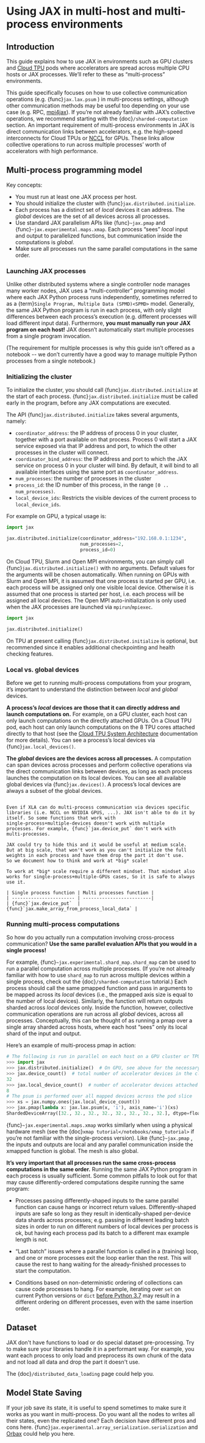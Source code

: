 # Using JAX in multi-host and multi-process environments

## Introduction

This guide explains how to use JAX in environments such as
GPU clusters and [Cloud TPU](https://cloud.google.com/tpu) pods where
accelerators are spread across multiple CPU hosts or JAX processes. We’ll refer
to these as “multi-process” environments.

This guide specifically focuses on how to use collective communication
operations (e.g. {func}`jax.lax.psum` ) in multi-process settings, although
other communication methods may be useful too depending on your use case (e.g.
RPC, [mpi4jax](https://github.com/mpi4jax/mpi4jax)). If you’re not already
familiar with JAX’s collective operations, we recommend starting with the
{doc}`/sharded-computation` section. An important requirement of
multi-process environments in JAX is direct communication links between
accelerators, e.g. the high-speed interconnects for Cloud TPUs or
[NCCL](https://developer.nvidia.com/nccl) for GPUs. These links allow
collective operations to run across multiple processes’ worth of accelerators
with high performance.

## Multi-process programming model

Key concepts:

  * You must run at least one JAX process per host.
  * You should initialize the cluster with {func}`jax.distributed.initialize`.
  * Each process has a
    distinct set of *local* devices it can address. The *global* devices are the set
    of all devices across all processes.
  * Use standard JAX parallelism APIs like {func}`~jax.pmap` and
    {func}`~jax.experimental.maps.xmap`. Each process “sees” *local* input and
    output to parallelized functions, but communication inside the computations
    is *global*.
  * Make sure all processes run the same parallel computations in the same
    order.

### Launching JAX processes

Unlike other distributed systems where a single controller node manages many
worker nodes, JAX uses a “multi-controller” programming model where each JAX
Python process runs independently, sometimes referred to as a {term}`Single
Program, Multiple Data (SPMD)<SPMD>` model. Generally, the same JAX Python
program is run in each process, with only slight differences between each
process’s execution (e.g. different processes will load different input data).
Furthermore, **you must manually run your JAX program on each host!** JAX
doesn’t automatically start multiple processes from a single program invocation.

(The requirement for multiple processes is why this guide isn’t offered as a
notebook -- we don’t currently have a good way to manage multiple Python
processes from a single notebook.)

### Initializing the cluster

To initialize the cluster, you should call {func}`jax.distributed.initialize` at
the start of each process. {func}`jax.distributed.initialize` must be called
early in the program, before any JAX computations are executed.

The API {func}`jax.distributed.initialize` takes several arguments, namely:

  * `coordinator_address`: the IP address of process 0 in your cluster, together
    with a port available on that process. Process 0 will start a JAX service
    exposed via that IP address and port, to which the other processes in the
    cluster will connect.
  * `coordinator_bind_address`: the IP address and port to which the JAX service
    on process 0 in your cluster will bind. By default, it will bind to all
    available interfaces using the same port as `coordinator_address`.
  * `num_processes`: the number of processes in the cluster
  * `process_id`: the ID number of this process, in the range `[0 ..
    num_processes)`.
  * `local_device_ids`: Restricts the visible devices of the current process to
    ``local_device_ids``.

For example on GPU, a typical usage is:

```python
import jax

jax.distributed.initialize(coordinator_address="192.168.0.1:1234",
                           num_processes=2,
                           process_id=0)
```

On Cloud TPU, Slurm and Open MPI environments, you can simply call {func}`jax.distributed.initialize()` with no
arguments. Default values for the arguments will be chosen automatically.
When running on GPUs with Slurm and Open MPI, it is assumed that one process is started per GPU, i.e. each process will
be assigned only one visible local device. Otherwise it is assumed that one process is started per host,
i.e. each process will be assigned all local devices.
The Open MPI auto-initialization is only used when the JAX processes are launched via `mpirun`/`mpiexec`.

```python
import jax

jax.distributed.initialize()
```

On TPU at present calling {func}`jax.distributed.initialize` is optional, but
recommended since it enables additional checkpointing and health checking features.

### Local vs. global devices

Before we get to running multi-process computations from your program, it’s
important to understand the distinction between *local* and *global* devices.

**A process’s *local* devices are those that it can directly address and launch
computations on.** For example, on a GPU cluster, each host can only launch
computations on the directly attached GPUs. On a Cloud TPU pod, each host can
only launch computations on the 8 TPU cores attached directly to that host (see
the
[Cloud TPU System Architecture](https://cloud.google.com/tpu/docs/system-architecture)
documentation for more details). You can see a process’s local devices via
{func}`jax.local_devices()`.

**The *global* devices are the devices across all processes.** A computation can
span devices across processes and perform collective operations via the direct
communication links between devices, as long as each process launches the
computation on its local devices. You can see all available global devices via
{func}`jax.devices()`. A process’s local devices are always a subset of the
global devices.

```{note}

Even if XLA can do multi-process communication via devices specific
libraries (i.e. NCCL on NVIDIA GPUS, ...). JAX isn't able to do it by
itself. So some functions that work with
single-process+multiple-devices doesn't work with multiple
processes. For example, {func}`jax.device_put` don't work with
multi-processes.

JAX could try to hide this and it would be useful at medium scale.
But at big scale, that won't work as you can't initialize the full
weights in each process and have them drop the part it don't use.
So we document how to think and work at *big* scale!

To work at *big* scale require a different mindset. That mindset also
works for single-process+multiple-GPUs cases, So it is safe to always
use it.

| Single process function | Multi processes function |
| ----------------------- | -------------------------|
| {func}`jax.device_put`  | {func}`jax.make_array_from_process_local_data` |

```

### Running multi-process computations

So how do you actually run a computation involving cross-process communication?
**Use the same parallel evaluation APIs that you would in a single process!**

For example, {func}`~jax.experimental.shard_map.shard_map` can be used to
run a parallel computation across
multiple processes. (If you’re not already familiar with how to use
`shard_map` to run across multiple devices within a single process, check
out the {doc}`/sharded-computation` tutorial.) Each process should call the
same pmapped function and pass in arguments to be mapped across its *local*
devices (i.e., the pmapped axis size is equal to the number of local devices).
Similarly, the function will return outputs sharded across *local* devices only.
Inside the function, however, collective communication operations are run across
all *global* devices, across all processes. Conceptually, this can be thought of
as running a pmap over a single array sharded across hosts, where each host
“sees” only its local shard of the input and output.

Here’s an example of multi-process pmap in action:

```python
# The following is run in parallel on each host on a GPU cluster or TPU pod slice.
>>> import jax
>>> jax.distributed.initialize()  # On GPU, see above for the necessary arguments.
>>> jax.device_count()  # total number of accelerator devices in the cluster
32
>>> jax.local_device_count()  # number of accelerator devices attached to this host
8
# The psum is performed over all mapped devices across the pod slice
>>> xs = jax.numpy.ones(jax.local_device_count())
>>> jax.pmap(lambda x: jax.lax.psum(x, 'i'), axis_name='i')(xs)
ShardedDeviceArray([32., 32., 32., 32., 32., 32., 32., 32.], dtype=float32)
```

{func}`~jax.experimental.maps.xmap` works similarly when using a physical
hardware mesh (see the {doc}`xmap tutorial</notebooks/xmap_tutorial>` if you’re
not familiar with the single-process version). Like {func}`~jax.pmap` , the
inputs and outputs are local and any parallel communication inside the xmapped
function is global. The mesh is also global.

**It’s very important that all processes run the same cross-process computations
in the same order.** Running the same JAX Python program in each process is
usually sufficient. Some common pitfalls to look out for that may cause
differently-ordered computations despite running the same program:

*   Processes passing differently-shaped inputs to the same parallel function
    can cause hangs or incorrect return values. Differently-shaped inputs are
    safe so long as they result in identically-shaped per-device data shards
    across processes; e.g. passing in different leading batch sizes in order to
    run on different numbers of local devices per process is ok, but having each
    process pad its batch to a different max example length is not.

*   “Last batch” issues where a parallel function is called in a (training)
    loop, and one or more processes exit the loop earlier than the rest. This
    will cause the rest to hang waiting for the already-finished processes to
    start the computation.

*   Conditions based on non-deterministic ordering of collections can cause code
    processes to hang. For example, iterating over
    `set` on current Python versions or `dict` [before Python 3.7](https://mail.python.org/pipermail/python-dev/2017-December/151283.html)
    may result in a different ordering on different processes, even with the
    same insertion order.

## Dataset

JAX don't have functions to load or do special dataset pre-processing.
Try to make sure your libraries handle it in a performant way. For
example, you want each process to only load and preprocess its own
chunk of the data and not load all data and drop the part it doesn't
use.

The {doc}`/distributed_data_loading` page could help you.

## Model State Saving

If your job save its state, it is useful to spend sometimes to make
sure it works as you want in multi-process.  Do you want all the nodes
to writes all their states, even the replicated one? Each decision
have different pros and cons here.
{func}`jax.experimental.array_serialization.serialization` and
[Orbax](https://github.com/google/orbax) could help you here.